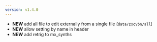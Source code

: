```yaml
---
version: v1.4.0
---
```

- **NEW** add all file to edit externally from a single file (`data/zxcvbn/all`)
- **NEW** allow setting by name in header
- **NEW** add retrig to mx_synths
